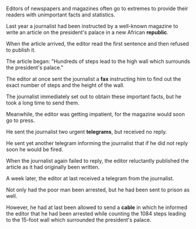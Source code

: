 Editors of newspapers and magazines often go to extremes to provide their readers with unimportant facts and statistics. 

Last year a journalist had been instructed by a well-known magazine to write an article on the president's palace in a new African **republic**. 

When the article arrived, the editor read the first sentence and then refused to publish it. 

The article began: "Hundreds of steps lead to the high wall which surrounds the president's palace."

The editor at once sent the journalist a **fax** instructing him to find out the exact number of steps and the height of the wall.  





The journalist immediately set out to obtain these important facts, but he took a long time to send them. 

Meanwhile, the editor was getting impatient, for the magazine would soon go to press. 

He sent the journalist two urgent **telegrams**, but received no reply. 

He sent yet another telegram informing the journalist that if he did not reply soon he would be fired. 

When the journalist again failed to reply, the editor reluctantly published the article as it had originally been written. 

A week later, the editor at last received a telegram from the journalist. 

Not only had the poor man been arrested, but he had been sent to prison as well. 

However, he had at last been allowed to send a **cable** in which he informed the editor that he had been arrested while counting the 1084 steps leading to the 15-foot wall which surrounded the president's palace.

